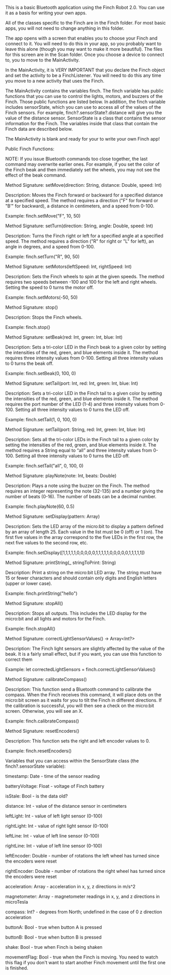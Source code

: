 This is a basic Bluetooth application using the Finch Robot 2.0. You can use it as a basis for writing your own apps.

All of the classes specific to the Finch are in the Finch folder. For most basic apps, you will not need to change anything in this folder.

The app opens with a screen that enables you to choose your Finch and connect to it. You will need to do this in your app, so you probably want to leave this alone (though you may want to make it more beautiful). The files for this screen are in the Scan folder. Once you choose a device to connect to, you to move to the MainActivity. 

In the MainActivity, it is VERY IMPORTANT that you declare the Finch object and set the activity to be a FinchListener. You will need to do this any time you move to a new activity that uses the Finch.

The MainActivity contains the variables finch. The finch variable has public functions that you can use to control the lights, motors, and buzzers of the Finch. Those public functions are listed below. In addition, the finch variable includes sensorState, which you can use to access all of the values of the Finch sensors. For example, finch?.sensorState?.distance will give you the value of the distance sensor. SensorState is a class that contains the sensor information for the Finch. The variables inside that class that contain the Finch data are described below.

The MainActivity is blank and ready for your to write your own Finch app!

Public Finch Functions:

NOTE: If you issue Bluetooth commands too close together, the last command may overwrite earlier ones. For example, if you set the color of the Finch beak and then immediately set the wheels, you may not see the effect of the beak command.

Method Signature: setMove(direction: String, distance: Double, speed: Int)

Description: Moves the Finch forward or backward for a specified distance at a specified speed. The method requires a direction ("F" for forward or "B’" for backward), a distance in centimeters, and a speed from 0-100.

Example: finch.setMove("F", 10, 50)

Method Signature: setTurn(direction: String, angle: Double, speed: Int)

Description: Turns the Finch right or left for a specified angle at a specified speed. The method requires a direction ("R" for right or "L" for left), an angle in degrees, and a speed from 0-100.

Example: finch.setTurn("R", 90, 50)

Method Signature: setMotors(leftSpeed: Int, rightSpeed: Int)

Description: Sets the Finch wheels to spin at the given speeds. The method requires two speeds between -100 and 100 for the left and right wheels. Setting the speed to 0 turns the motor off.

Example: finch.setMotors(-50, 50)

Method Signature: stop()

Description: Stops the Finch wheels.

Example: finch.stop()

Method Signature: setBeak(red: Int, green: Int, blue: Int)

Description: Sets a tri-color LED in the Finch beak to a given color by setting the intensities of the red, green, and blue elements inside it. The method requires three intensity values from 0-100. Setting all three intensity values to 0 turns the beak off.

Example: finch.setBeak(0, 100, 0)

Method Signature: setTail(port: Int, red: Int, green: Int, blue: Int)

Description: Sets a tri-color LED in the Finch tail to a given color by setting the intensities of the red, green, and blue elements inside it. The method requires the port number of the LED (1-4) and three intensity values from 0-100. Setting all three intensity values to 0 turns the LED off.

Example: finch.setTail(1, 0, 100, 0)

Method Signature: setTail(port: String, red: Int, green: Int, blue: Int)

Description: Sets all the tri-color LEDs in the Finch tail to a given color by setting the intensities of the red, green, and blue elements inside it. The method requires a String equal to “all” and three intensity values from 0-100. Setting all three intensity values to 0 turns the LED off.

Example: finch.setTail("all", 0, 100, 0)

Method Signature: playNote(note: Int, beats: Double)

Description: Plays a note using the buzzer on the Finch. The method requires an integer representing the note (32-135) and a number giving the number of beats (0-16). The number of beats can be a decimal number.

Example: finch.playNote(60, 0.5)

Method Signature: setDisplay(pattern: Array)

Description: Sets the LED array of the micro:bit to display a pattern defined by an array of length 25. Each value in the list must be 0 (off) or 1 (on). The first five values in the array correspond to the five LEDs in the first row, the next five values to the second row, etc.

Example: finch.setDisplay([1,1,1,1,1,0,0,0,0,0,1,1,1,1,1,0,0,0,0,0,1,1,1,1,1])

Method Signature: printString(_ stringToPrint: String)

Description: Print a string on the micro:bit LED array. The string must have 15 or fewer characters and should contain only digits and English letters (upper or lower case).

Example: finch.printString("hello")

Method Signature: stopAll()

Description: Stops all outputs. This includes the LED display for the micro:bit and all lights and motors for the Finch.

Example: finch.stopAll()

Method Signature: correctLightSensorValues() -> Array<Int?>

Description: The Finch light sensors are slightly affected by the value of the beak. It is a fairly small effect, but if you want, you can use this function to correct them

Example: let correctedLightSensors = finch.correctLightSensorValues()

Method Signature: calibrateCompass()

Description: This function send a Bluetooth command to calibrate the compass. When the Finch receives this command, it will place dots on the micro:bit screen as it waits for you to tilt the Finch in different directions. If the calibration is successful, you will then see a check on the micro:bit screen. Otherwise, you will see an X.

Example: finch.calibrateCompass()

Method Signature: resetEncoders()

Description: This function sets the right and left encoder values to 0.

Example: finch.resetEncoders()

Variables that you can access within the SensorState class (the finch?.sensorState variable):

timestamp: Date - time of the sensor reading

batteryVoltage: Float - voltage of Finch battery

isStale: Bool - is the data old?

distance: Int - value of the distance sensor in centimeters

leftLight: Int - value of left light sensor (0-100)

rightLight: Int - value of right light sensor (0-100)

leftLine: Int - value of left line sensor (0-100)

rightLine: Int - value of left line sensor (0-100)

leftEncoder: Double - number of rotations the left wheel has turned since the encoders were reset

rightEncoder: Double - number of rotations the right wheel has turned since the encoders were reset

acceleration: Array - acceleration in x, y, z directions in m/s^2

magnetometer: Array - magnetometer readings in x, y, and z directions in microTesla

compass: Int? - degrees from North; undefined in the case of 0 z direction acceleration

buttonA: Bool - true when button A is pressed

buttonB: Bool - true when button B is pressed

shake: Bool - true when Finch is being shaken

movementFlag: Bool - true when the Finch is moving. You need to watch this flag if you don't want to start another Finch movement until the first one is finished.
